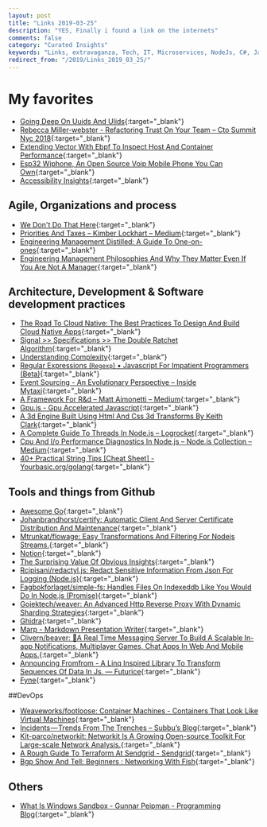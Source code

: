 ```yaml
---
layout: post
title: "Links 2019-03-25"
description: "YES, Finally i found a link on the internets"
comments: false
category: "Curated Insights"
keywords: "Links, extravaganza, Tech, IT, Microservices, NodeJs, C#, Javascript, Solution architecture"
redirect_from: "/2019/Links_2019_03_25/"
---
```

<!-- markdownlint-disable MD033 MD020-->

# My favorites

* [Going Deep On Uuids And Ulids](https://blog.honeybadger.io/uuids-and-ulids/){:target="_blank"}
* [Rebecca Miller-webster - Refactoring Trust On Your Team – Cto Summit Nyc 2018](https://www.rebeccamiller-webster.com/2019/01/refactoring-trust-on-your-team-cto-summit-nyc-2018/){:target="_blank"}
* [Extending Vector With Ebpf To Inspect Host And Container Performance](https://medium.com/netflix-techblog/extending-vector-with-ebpf-to-inspect-host-and-container-performance-5da3af4c584b){:target="_blank"}
* [Esp32 Wiphone, An Open Source Voip Mobile Phone You Can Own](http://a.wiphone.io/){:target="_blank"}
* [Accessibility Insights](https://accessibilityinsights.io/en/){:target="_blank"}

## Agile, Organizations and process

* [We Don't Do That Here](http://www.thagomizer.com/blog/2017/09/29/we-don-t-do-that-here.html){:target="_blank"}
* [Priorities And Taxes – Kimber Lockhart – Medium](https://medium.com/@kimber_lockhart/priorities-and-taxes-7f8726cff868){:target="_blank"}
* [Engineering Management Distilled: A Guide To One-on-ones](https://medium.com/@chris.g.chiu/engineering-management-distilled-a-guide-to-one-on-ones-5b6cceb095b7?sk=0e37825f7aa1aba10e79cd926da24cb6){:target="_blank"}
* [Engineering Management Philosophies And Why They Matter Even If You Are Not A Manager](https://medium.com/square-corner-blog/engineering-management-philosophies-and-why-they-matter-even-if-you-are-not-a-manager-254561cbeea1){:target="_blank"}

## Architecture, Development & Software development practices

* [The Road To Cloud Native: The Best Practices To Design And Build Cloud Native Apps](https://medium.com/devopslinks/approaching-cloud-native-2903a253b8f9){:target="_blank"}
* [Signal >> Specifications >> The Double Ratchet Algorithm](https://signal.org/docs/specifications/doubleratchet/){:target="_blank"}
* [Understanding Complexity](https://www.range.co/blog/understanding-complexity){:target="_blank"}
* [Regular Expressions (`Regexp`) • Javascript For Impatient Programmers (Beta)](http://exploringjs.com/impatient-js/ch_regular-expressions.html){:target="_blank"}
* [Event Sourcing - An Evolutionary Perspective – Inside Mytaxi](https://inside.mytaxi.com/event-sourcing-an-evolutionary-perspective-31e7387aa6f1){:target="_blank"}
* [A Framework For R&d – Matt Aimonetti – Medium](https://medium.com/@mattetti/a-framework-for-r-d-6aaaf8c05841){:target="_blank"}
* [Gpu.js - Gpu Accelerated Javascript](http://gpu.rocks/){:target="_blank"}
* [A 3d Engine Built Using Html And Css 3d Transforms By Keith Clark](https://keithclark.co.uk/labs/css-fps/){:target="_blank"}
* [A Complete Guide To Threads In Node.js – Logrocket](https://blog.logrocket.com/a-complete-guide-to-threads-in-node-js-4fa3898fe74f){:target="_blank"}
* [Cpu And I/o Performance Diagnostics In Node.js – Node.js Collection – Medium](https://medium.com/the-node-js-collection/cpu-and-i-o-performance-diagnostics-in-node-js-e513ba433c39){:target="_blank"}
* [40+ Practical String Tips [Cheat Sheet] - Yourbasic.org/golang](https://yourbasic.org/golang/string-functions-reference-cheat-sheet/){:target="_blank"}


## Tools and things from Github

* [Awesome Go](https://awesome-go.com/){:target="_blank"}
* [Johanbrandhorst/certify: Automatic Client And Server Certificate Distribution And Maintenance](https://github.com/johanbrandhorst/certify){:target="_blank"}
* [Mtrunkat/flowage: Easy Transformations And Filtering For Nodejs Streams.](https://github.com/mtrunkat/flowage){:target="_blank"}
* [Notion](https://www.notionjs.com/){:target="_blank"}
* [The Surprising Value Of Obvious Insights](https://sloanreview.mit.edu/article/the-surprising-value-of-obvious-insights/?__s=wakwmyepmhismx8ehtnp){:target="_blank"}
* [Rcjpisani/redactyl.js: Redact Sensitive Information From Json For Logging (Node.js)](https://github.com/rcjpisani/redactyl.js){:target="_blank"}
* [Fagbokforlaget/simple-fs: Handles Files On Indexeddb Like You Would Do In Node.js (Promise)](https://github.com/fagbokforlaget/simple-fs){:target="_blank"}
* [Gojektech/weaver: An Advanced Http Reverse Proxy With Dynamic Sharding Strategies](https://github.com/gojektech/weaver){:target="_blank"}
* [Ghidra](https://ghidra-sre.org/){:target="_blank"}
* [Marp - Markdown Presentation Writer](https://yhatt.github.io/marp/){:target="_blank"}
* [Clivern/beaver: 💨A Real Time Messaging Server To Build A Scalable In-app Notifications, Multiplayer Games, Chat Apps In Web And Mobile Apps.](https://github.com/Clivern/Beaver){:target="_blank"}
* [Announcing Fromfrom - A Linq Inspired Library To Transform Sequences Of Data In Js. — Futurice](https://www.futurice.com/blog/announcing-fromfrom/){:target="_blank"}
* [Fyne](https://fyne.io/#features){:target="_blank"}

##DevOps

* [Weaveworks/footloose: Container Machines - Containers That Look Like Virtual Machines](https://github.com/weaveworks/footloose){:target="_blank"}
* [Incidents — Trends From The Trenches – Subbu’s Blog](https://m.subbu.org/incidents-trends-from-the-trenches-e2f8497d52ed){:target="_blank"}
* [Kit-parco/networkit: Networkit Is A Growing Open-source Toolkit For Large-scale Network Analysis.](https://github.com/kit-parco/networkit){:target="_blank"}
* [A Rough Guide To Terraform At Sendgrid - Sendgrid](https://sendgrid.com/blog/a-rough-guide-to-terraform-at-sendgrid/){:target="_blank"}
* [Bgp Show And Tell: Beginners : Networking With Fish](https://www.networkingwithfish.com/bgp-show-and-tell-beginners/){:target="_blank"}

## Others

* [What Is Windows Sandbox - Gunnar Peipman - Programming Blog](https://gunnarpeipman.com/windows/windows-sandbox/){:target="_blank"}
